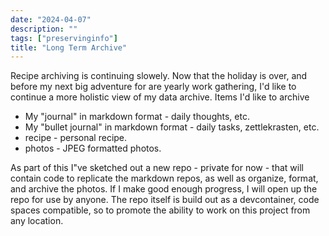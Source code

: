 ```yaml
---
date: "2024-04-07"
description: ""
tags: ["preservinginfo"]
title: "Long Term Archive"
---
```

Recipe archiving is continuing slowely.  Now that the holiday is over, and before my next big adventure for are yearly work gathering, I'd like to continue a more holistic view of my data archive.  Items I'd like to archive

- My "journal" in markdown format - daily thoughts, etc.
- My "bullet journal" in markdown format - daily tasks, zettlekrasten, etc.
- recipe - personal recipe.
- photos - JPEG formatted photos.

As part of this I"ve sketched out a new repo - private for now - that will contain code to replicate the markdown repos, as well as organize, format, and archive the photos.  If I make good enough progress, I will open up the repo for use by anyone.  The repo itself is build out as a devcontainer, code spaces compatible, so to promote the ability to work on this project from any location.

